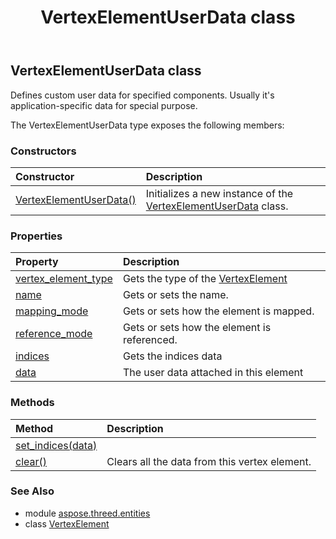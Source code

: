 ﻿---
title: VertexElementUserData class
second_title: Aspose.3D for Python via .NET API References
description: 
type: docs
weight: 530
url: /python-net/aspose.threed.entities/vertexelementuserdata/
is_root: false
---

## VertexElementUserData class

Defines custom user data for specified components.
            Usually it's application-specific data for special purpose.



The VertexElementUserData type exposes the following members:

### Constructors
| Constructor | Description |
| :- | :- |
| [VertexElementUserData()](/3d/python-net/aspose.threed.entities/vertexelementuserdata/__init__/#) | Initializes a new instance of the [VertexElementUserData](/3d/python-net/aspose.threed.entities/vertexelementuserdata) class. |


### Properties
| Property | Description |
| :- | :- |
| [vertex_element_type](/3d/python-net/aspose.threed.entities/vertexelementuserdata/vertex_element_type) | Gets the type of the [VertexElement](/3d/python-net/aspose.threed.entities/vertexelement) |
| [name](/3d/python-net/aspose.threed.entities/vertexelementuserdata/name) | Gets or sets the name. |
| [mapping_mode](/3d/python-net/aspose.threed.entities/vertexelementuserdata/mapping_mode) | Gets or sets how the element is mapped. |
| [reference_mode](/3d/python-net/aspose.threed.entities/vertexelementuserdata/reference_mode) | Gets or sets how the element is referenced. |
| [indices](/3d/python-net/aspose.threed.entities/vertexelementuserdata/indices) | Gets the indices data |
| [data](/3d/python-net/aspose.threed.entities/vertexelementuserdata/data) | The user data attached in this element |


### Methods
| Method | Description |
| :- | :- |
| [set_indices(data)](/3d/python-net/aspose.threed.entities/vertexelementuserdata/set_indices/#int[]) |  |
| [clear()](/3d/python-net/aspose.threed.entities/vertexelementuserdata/clear/#) | Clears all the data from this vertex element. |


### See Also

* module [aspose.threed.entities](../)
* class [VertexElement](/3d/python-net/aspose.threed.entities/vertexelement)
